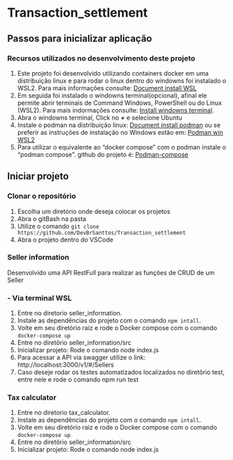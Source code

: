 # Transaction_settlement


## Passos para inicializar aplicação
### Recursos utilizados no desenvolvimento deste projeto
1. Este projeto foi desenvolvido utilizando containers docker em uma distribuição linux e para rodar o linux dentro do windowns foi instalado o WSL2. 
  Para mais informações consulte: [Document install WSL](https://docs.microsoft.com/pt-br/windows/wsl/install#manual-installation-steps)
2. Em seguida foi instalado o windowns terminal(opcional), afinal ele permite abrir terminais de Command Windows, PowerShell ou do Linux (WSL2).
  Para mais indormações consulte: [Install windowns terminal](https://docs.microsoft.com/pt-br/windows/terminal/install).
3. Abra o windowns terminal, Click no **+** e selecione Ubuntu
4. Instale o podman na distribuição linux: [Document install podman](https://podman.io/getting-started/installation) ou se preferir as instruções de instalação no Windows estão em: [Podman win WSL2](https://www.redhat.com/sysadmin/podman-windows-wsl2)
5. Para utilizar o equivalente ao “docker compose” com o podman instale o “podman compose”. github do projeto é: [Podman-compose](https://github.com/containers/podman-compose)

## Iniciar projeto
### Clonar o repositório
1. Escolha um diretório onde deseja colocar os projetos
2. Abra o gitBash na pasta
3. Utilize o comando `git clone https://github.com/DevBrSanttos/Transaction_settlement`
4. Abra o projeto dentro do VSCode
### Seller information
Desenvolvido uma API RestFull para realizar as funções de CRUD de um Seller
### - Via terminal WSL
1. Entre no diretorio seller_information. 
2. Instale as dependências do projeto com o comando `npm intall`.
3. Volte em seu diretório raiz e rode o Docker compose com o comando `docker-compose up`
4. Entre no diretôrio seller_information/src
5. Inicializar projeto: Rode o comando node index.js
6. Para acessar a API via swagger utilize o link: http://localhost:3000/v1/#/Sellers
7. Caso deseje rodar os testes automatizados localizados no diretôrio test, entre nele e rode o comando npm run test
 
 
 ### Tax calculator
1. Entre no diretorio tax_calculator. 
2. Instale as dependências do projeto com o comando `npm intall`.
3. Volte em seu diretório raiz e rode o Docker compose com o comando `docker-compose up`
4. Entre no diretôrio seller_information/src
5. Inicializar projeto: Rode o comando node index.js
